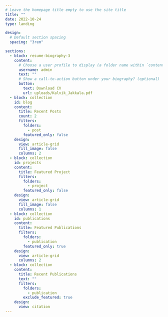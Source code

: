 ```yaml
---
# Leave the homepage title empty to use the site title
title: ""
date: 2022-10-24
type: landing

design:
  # Default section spacing
  spacing: "3rem"

sections:
  - block: resume-biography-3
    content:
      # Choose a user profile to display (a folder name within `content/authors/`)
      username: admin
      text: ""
      # Show a call-to-action button under your biography? (optional)
      button:
        text: Download CV
        url: uploads/Kalvik_Jakkala.pdf
  - block: collection
    id: blog
    content:
      title: Recent Posts
      count: 2
      filters:
        folders:
          - post
        featured_only: false
    design:
      view: article-grid
      fill_image: false
      columns: 2
  - block: collection
    id: projects
    content:
      title: Featured Project
      filters:
        folders:
          - project
        featured_only: false
    design:
      view: article-grid
      fill_image: false
      columns: 1
  - block: collection
    id: publications
    content:
      title: Featured Publications
      filters:
        folders:
          - publication
        featured_only: true
    design:
      view: article-grid
      columns: 2
  - block: collection
    content:
      title: Recent Publications
      text: ""
      filters:
        folders:
          - publication
        exclude_featured: true
    design:
      view: citation
---
```

